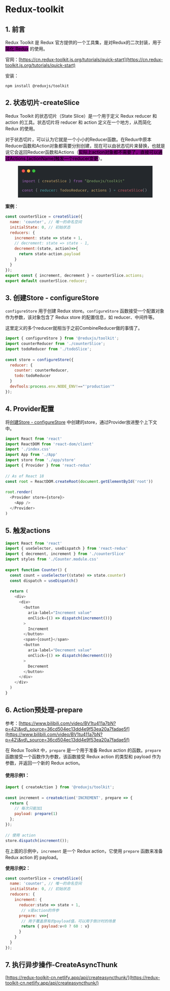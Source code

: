 # Redux-toolkit

## 1. 前言

Redux Toolkit 是 Redux 官方提供的一个工具集，是对Redux的二次封装，用于<mark style="background-color:purple;">简化 Redux</mark> 的使用。

官网：[https://cn.redux-toolkit.js.org/tutorials/quick-start](https://cn.redux-toolkit.js.org/tutorials/quick-start)

安装：

```
npm install @reduxjs/toolkit 
```



## 2. 状态切片-createSlice

Redux Toolkit 的状态切片（State Slice）是一个用于定义 Redux reducer 和 action 的工具。状态切片将 reducer 和 action 定义在一个地方，从而简化 Redux 的使用。

对于状态切片，可以认为它就是一个小小的Reducer函数。在Redux中原本Reducer函数和Action对象都需要分别创建，现在可以由状态切片来替换，也就是说它会返回Reducer函数和Actions（<mark style="background-color:purple;">实际上action对象都不需要了，直接可以通过Actions.\[actionName]触发一个reducer变更</mark>）。



<figure><img src="../.gitbook/assets/截屏2024-09-18 22.53.23.png" alt=""><figcaption></figcaption></figure>

**案例**：

```javascript
const counterSlice = createSlice({
  name: 'counter', // 唯一的命名空间
  initialState: 0, // 初始状态
  reducers: {
    increment: state => state + 1,
    // decrement: state => state - 1,
    decrement:(state, action)=>{
      return state-action.payload
    }
  }
});
export const { increment, decrement } = counterSlice.actions;
export default counterSlice.reducer;
```



## 3. 创建Store - configureStore

`configureStore` 用于创建 Redux store。`configureStore` 函数接受一个配置对象作为参数，该对象包含了 Redux store 的配置信息，如 reducer、中间件等。

这里定义的多个reducer就相当于之前CombineReducer做的事情了。

```javascript
import { configureStore } from '@reduxjs/toolkit';
import counterReducer from './counterSlice';
import todoReducer from './todoSlice';

const store = configureStore({
  reducer: {
    counter: counterReducer,
    todo:todoReducer
  }
  devTools:process.env.NODE_ENV!=="'production'"
});
```

## 4. Provider配置

将[创建Store - configureStore](redux-toolkit.md#id-3.-chuang-jian-store-configurestore) 中创建的store，通过Provider放进整个上下文中。

```javascript
import React from 'react'
import ReactDOM from 'react-dom/client'
import './index.css'
import App from './App'
import store from './app/store'
import { Provider } from 'react-redux'

// As of React 18
const root = ReactDOM.createRoot(document.getElementById('root'))

root.render(
  <Provider store={store}>
    <App />
  </Provider>
)
```

## 5. 触发actions

```javascript
import React from 'react'
import { useSelector, useDispatch } from 'react-redux'
import { decrement, increment } from './counterSlice'
import styles from './Counter.module.css'

export function Counter() {
  const count = useSelector((state) => state.counter)
  const dispatch = useDispatch()

  return (
    <div>
      <div>
        <button
          aria-label="Increment value"
          onClick={() => dispatch(increment())}
        >
          Increment
        </button>
        <span>{count}</span>
        <button
          aria-label="Decrement value"
          onClick={() => dispatch(decrement())}
        >
          Decrement
        </button>
      </div>
    </div>
  )
}
```

## 6. Action预处理-prepare

参考：[https://www.bilibili.com/video/BV1tu411a7bN?p=42\&vd\_source=36cd504ec13dd4e9f53ea20a7fadae5f](https://www.bilibili.com/video/BV1tu411a7bN?p=42\&vd\_source=36cd504ec13dd4e9f53ea20a7fadae5f)

在 Redux Toolkit 中，`prepare` 是一个用于准备 Redux action 的函数。`prepare` 函数接受一个函数作为参数，该函数接受 Redux action 的类型和 payload 作为参数，并返回一个新的 Redux action。

#### 使用示例1：

```javascript
import { createAction } from '@reduxjs/toolkit';

const increment = createAction('INCREMENT', prepare => {
  return {
    // 每次只能加1
    payload: prepare(1)
  };
});

// 使用 action
store.dispatch(increment());

```

在上面的示例中，`increment` 是一个 Redux action，它使用 `prepare` 函数来准备 Redux action 的 payload。

**使用示例2：**

```javascript
const counterSlice = createSlice({
  name: 'counter', // 唯一的命名空间
  initialState: 0, // 初始状态
  reducers: {
    increment: {
      reducer:state => state + 1,
       // v是action的传参
      prepare: v=>{
       // 用于覆盖原有的payload值，可以用于倒计时的场景
       return { payload:v<0 ? 60 : v}
      }
    }
  }
});
```



## 7. 执行异步操作-CreateAsyncThunk

[https://redux-toolkit-cn.netlify.app/api/createasyncthunk/](https://redux-toolkit-cn.netlify.app/api/createasyncthunk/)

####
